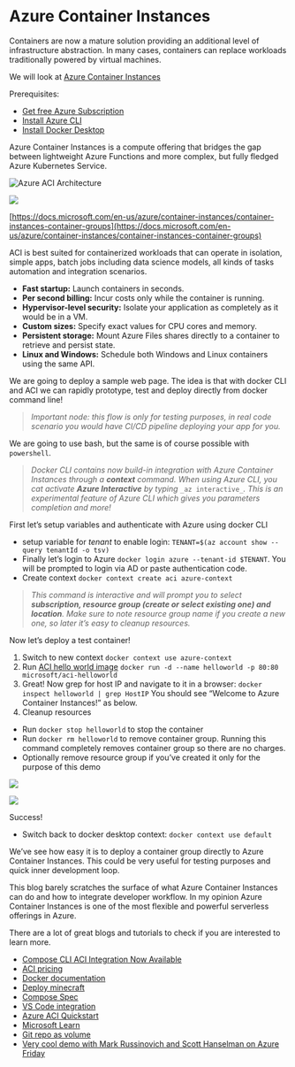 # Azure Container Instances

Containers are now a mature solution providing an additional level of infrastructure abstraction. In many cases, containers can replace workloads traditionally powered by virtual machines.

We will look at [Azure Container Instances](https://azure.microsoft.com/en-us/services/container-instances/)

Prerequisites:

-   [Get free Azure Subscription](https://azure.microsoft.com/en-us/free/)
-   [Install Azure CLI](https://docs.microsoft.com/en-us/cli/azure/install-azure-cli)
-   [Install Docker Desktop](https://www.docker.com/products/docker-desktop)

Azure Container Instances is a compute offering that bridges the gap between lightweight Azure Functions and more complex, but fully fledged Azure Kubernetes Service.

![Azure ACI Architecture](http://www.plantuml.com/plantuml/proxy?cache=yes&src=https://raw.githubusercontent.com/Piotr1215/dca-prep-kit/master/diagrams/docker-architecture.puml&fmt=svg)

![](https://miro.medium.com/max/2220/1*Hy7vemcwEjIpzQI3LyrX3w.png)

[https://docs.microsoft.com/en-us/azure/container-instances/container-instances-container-groups](https://docs.microsoft.com/en-us/azure/container-instances/container-instances-container-groups)

ACI is best suited for containerized workloads that can operate in isolation, simple apps, batch jobs including data science models, all kinds of tasks automation and integration scenarios.

-   **Fast startup:** Launch containers in seconds.
-   **Per second billing:** Incur costs only while the container is running.
-   **Hypervisor-level security:** Isolate your application as completely as it would be in a VM.
-   **Custom sizes:** Specify exact values for CPU cores and memory.
-   **Persistent storage:** Mount Azure Files shares directly to a container to retrieve and persist state.
-   **Linux and Windows:** Schedule both Windows and Linux containers using the same API.

We are going to deploy a sample web page. The idea is that with docker CLI and ACI we can rapidly prototype, test and deploy directly from docker command line!

> _Important node: this flow is only for testing purposes, in real code scenario you would have CI/CD pipeline deploying your app for you._

We are going to use bash, but the same is of course possible with `powershell`.

> _Docker CLI contains now build-in integration with Azure Container Instances through a_ **_context_** _command. When using Azure CLI, you cat activate_ **_Azure Interactive_** _by typing_ `_az interactive_`_. This is an experimental feature of Azure CLI which gives you parameters completion and more!_

First let’s setup variables and authenticate with Azure using docker CLI

-   setup variable for _tenant_ to enable login: `TENANT=$(az account show --query tenantId -o tsv)`
-   Finally let’s login to Azure `docker login azure --tenant-id $TENANT`. You will be prompted to login via AD or paste authentication code.
-   Create context `docker context create aci azure-context`

> _This command is interactive and will prompt you to select_ **_subscription, resource group (create or select existing one) and location_**_. Make sure to note resource group name if you create a new one, so later it’s easy to cleanup resources._

Now let’s deploy a test container!

1.  Switch to new context `docker context use azure-context`
2.  Run [ACI hello world image](https://hub.docker.com/r/microsoft/aci-helloworld) `docker run -d --name helloworld -p 80:80 microsoft/aci-helloworld`
3.  Great! Now grep for host IP and navigate to it in a browser: `docker inspect helloworld | grep HostIP` You should see “Welcome to Azure Container Instances!” as below.
4.  Cleanup resources

-   Run `docker stop helloworld` to stop the container
-   Run `docker rm helloworld` to remove container group. Running this command completely removes container group so there are no charges.
-   Optionally remove resource group if you’ve created it only for the purpose of this demo

![](https://miro.medium.com/max/60/1*8cz8mDNbxDofR59gv_VXug.png?q=20)

![](https://miro.medium.com/max/2298/1*8cz8mDNbxDofR59gv_VXug.png)

Success!

-   Switch back to docker desktop context: `docker context use default`

We’ve see how easy it is to deploy a container group directly to Azure Container Instances. This could be very useful for testing purposes and quick inner development loop.

This blog barely scratches the surface of what Azure Container Instances can do and how to integrate developer workflow. In my opinion Azure Container Instances is one of the most flexible and powerful serverless offerings in Azure.

There are a lot of great blogs and tutorials to check if you are interested to learn more.

-   [Compose CLI ACI Integration Now Available](https://www.docker.com/blog/compose-cli-aci-integration-now-available/)
-   [ACI pricing](https://azure.microsoft.com/en-gb/pricing/details/container-instances/)
-   [Docker documentation](https://docs.docker.com/engine/context/aci-integration/)
-   [Deploy minecraft](https://www.docker.com/blog/deploying-a-minecraft-docker-server-to-the-cloud/)
-   [Compose Spec](https://www.compose-spec.io/)
-   [VS Code integration](https://cloudblogs.microsoft.com/opensource/2020/07/22/vs-code-docker-extension-azure-containers-instances/)
-   [Azure ACI Quickstart](https://docs.microsoft.com/en-us/azure/container-instances/quickstart-docker-cli)
-   [Microsoft Learn](https://docs.microsoft.com/en-us/learn/modules/run-docker-with-azure-container-instances/)
-   [Git repo as volume](https://docs.microsoft.com/en-gb/azure/container-instances/container-instances-volume-gitrepo)
-   [Very cool demo with Mark Russinovich and Scott Hanselman on Azure Friday](https://www.youtube.com/watch?v=7G_oDLON7Us&ab_channel=MicrosoftAzure)